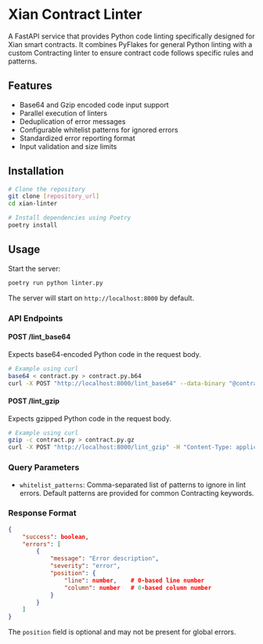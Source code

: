 # Xian Contract Linter

A FastAPI service that provides Python code linting specifically designed for Xian smart contracts. It combines PyFlakes for general Python linting with a custom Contracting linter to ensure contract code follows specific rules and patterns.

## Features

- Base64 and Gzip encoded code input support
- Parallel execution of linters
- Deduplication of error messages
- Configurable whitelist patterns for ignored errors
- Standardized error reporting format
- Input validation and size limits

## Installation

```bash
# Clone the repository
git clone [repository_url]
cd xian-linter

# Install dependencies using Poetry
poetry install
```

## Usage

Start the server:
```bash
poetry run python linter.py
```

The server will start on `http://localhost:8000` by default.

### API Endpoints

#### POST /lint_base64
Expects base64-encoded Python code in the request body.

```bash
# Example using curl
base64 < contract.py > contract.py.b64
curl -X POST "http://localhost:8000/lint_base64" --data-binary "@contract.py.b64"
```

#### POST /lint_gzip
Expects gzipped Python code in the request body.

```bash
# Example using curl
gzip -c contract.py > contract.py.gz
curl -X POST "http://localhost:8000/lint_gzip" -H "Content-Type: application/gzip" --data-binary "@contract.py.gz"
```

### Query Parameters

- `whitelist_patterns`: Comma-separated list of patterns to ignore in lint errors. Default patterns are provided for common Contracting keywords.

### Response Format

```json
{
    "success": boolean,
    "errors": [
        {
            "message": "Error description",
            "severity": "error",
            "position": {
                "line": number,    # 0-based line number
                "column": number   # 0-based column number
            }
        }
    ]
}
```

The `position` field is optional and may not be present for global errors.
